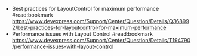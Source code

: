 - Best practices for LayoutControl for maximum performance #read:bookmark  
    https://www.devexpress.com/Support/Center/Question/Details/Q368992/best-practices-for-layoutcontrol-for-maximum-performance
- Performance issues with Layout Control #read:bookmark  
    https://www.devexpress.com/Support/Center/Question/Details/T194790/performance-issues-with-layout-control